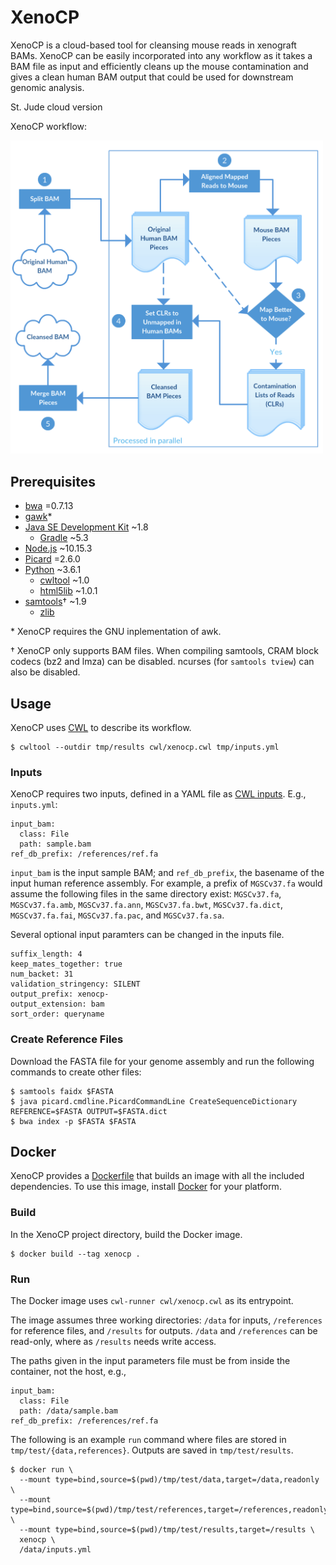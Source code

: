 # XenoCP

XenoCP is a cloud-based tool for cleansing mouse reads in xenograft BAMs. XenoCP can be easily incorporated into any workflow as it takes a BAM file
as input and efficiently cleans up the mouse contamination and gives a clean human BAM output that could be used for downstream
genomic analysis. 

St. Jude cloud version

XenoCP workflow:
<!--![Alt text](images/xenocp_workflow2.png) -->
<img src="images/xenocp_workflow2.png" width="500">

## Prerequisites

  * [bwa] =0.7.13
  * [gawk]*
  * [Java SE Development Kit] ~1.8
    * [Gradle] ~5.3
  * [Node.js] ~10.15.3
  * [Picard] =2.6.0
  * [Python] ~3.6.1
    * [cwltool] ~1.0
    * [html5lib] ~1.0.1
  * [samtools]† ~1.9
    * [zlib]

\* XenoCP requires the GNU inplementation of awk.

† XenoCP only supports BAM files. When compiling samtools, CRAM block codecs
(bz2 and lmza) can be disabled. ncurses (for `samtools tview`) can also be
disabled.

[bwa]: https://github.com/lh3/bwa
[gawk]: https://www.gnu.org/software/gawk/
[Java SE Development Kit]: https://www.oracle.com/technetwork/java/javase/overview/index.html
[Gradle]: https://gradle.org/
[Node.js]: https://nodejs.org/en/
[Picard]: https://broadinstitute.github.io/picard/
[Python]: https://www.python.org/
[cwltool]: https://github.com/common-workflow-language/cwltool
[html5lib]: https://github.com/html5lib/html5lib-python
[samtools]: http://www.htslib.org/
[zlib]: https://www.zlib.net/

## Usage

XenoCP uses [CWL] to describe its workflow.

```
$ cwltool --outdir tmp/results cwl/xenocp.cwl tmp/inputs.yml
```

[CWL]: https://www.commonwl.org/

### Inputs

XenoCP requires two inputs, defined in a YAML file as [CWL inputs]. E.g., `inputs.yml`:

```
input_bam:
  class: File
  path: sample.bam
ref_db_prefix: /references/ref.fa
```

`input_bam` is the input sample BAM; and `ref_db_prefix`, the basename of the
input human reference assembly. For example, a prefix of `MGSCv37.fa` would assume
the following files in the same directory exist: `MGSCv37.fa`,
`MGSCv37.fa.amb`, `MGSCv37.fa.ann`, `MGSCv37.fa.bwt`, `MGSCv37.fa.dict`,
`MGSCv37.fa.fai`, `MGSCv37.fa.pac`, and `MGSCv37.fa.sa`.

Several optional input paramters can be changed in the inputs file.

```
suffix_length: 4
keep_mates_together: true
num_backet: 31
validation_stringency: SILENT
output_prefix: xenocp-
output_extension: bam
sort_order: queryname
```

### Create Reference Files

Download the FASTA file for your genome assembly and run the following commands to create other files:
```
$ samtools faidx $FASTA
$ java picard.cmdline.PicardCommandLine CreateSequenceDictionary REFERENCE=$FASTA OUTPUT=$FASTA.dict
$ bwa index -p $FASTA $FASTA
```

[CWL inputs]: https://www.commonwl.org/user_guide/02-1st-example/index.html

## Docker

XenoCP provides a [Dockerfile] that builds an image with all the included
dependencies. To use this image, install [Docker] for your platform.

[Docker]: https://www.docker.com/

### Build

In the XenoCP project directory, build the Docker image.

```
$ docker build --tag xenocp .
```

### Run

The Docker image uses `cwl-runner cwl/xenocp.cwl` as its entrypoint.

The image assumes three working directories: `/data` for inputs, `/references` for
reference files, and `/results` for outputs. `/data` and `/references` can be
read-only, where as `/results` needs write access.

The paths given in the input parameters file must be from inside the
container, not the host, e.g.,

```
input_bam:
  class: File
  path: /data/sample.bam
ref_db_prefix: /references/ref.fa
```

The following is an example `run` command where files are stored in `tmp/test/{data,references}`. Outputs are saved in `tmp/test/results`.

```
$ docker run \
  --mount type=bind,source=$(pwd)/tmp/test/data,target=/data,readonly \
  --mount type=bind,source=$(pwd)/tmp/test/references,target=/references,readonly \
  --mount type=bind,source=$(pwd)/tmp/test/results,target=/results \
  xenocp \
  /data/inputs.yml
```

[Dockerfile]: ./Dockerfile
